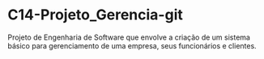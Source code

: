 # C14-Projeto_Gerencia-git
Projeto de Engenharia de Software que envolve a criação de um sistema básico para gerenciamento de uma empresa, seus funcionários e clientes.
